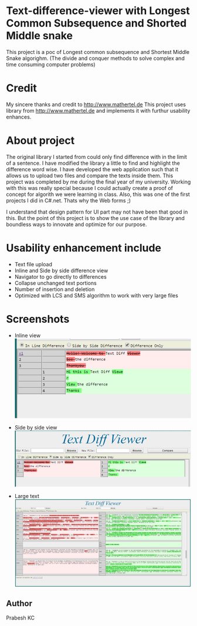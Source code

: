 # Text-difference-viewer with Longest Common Subsequence and Shorted Middle snake
This project is a poc of Longest common subsequence and Shortest Middle Snake algorighm. (The divide and conquer methods to solve complex and time consuming computer problems)


# Credit
My sincere thanks and credit to http://www.mathertel.de
This project uses library from http://www.mathertel.de and implements it with furthur usability enhances.

# About project
The original library I started from could only find difference with in the limit of a sentence. 
I have modified the library a little to find and highlight the difference word wise.
I have developed the web application such that it allows us to upload two files and compare the texts inside them.
This project was completed by me during the final year of my university.
Working with this was really special because I could actually create a proof of concept for algorith we were learning in class.
Also, this was one of the first projects I did in C#.net. Thats why the Web forms ;) 

I understand that design pattern for UI part may not have been that good in this. But the point of this project is to show the use case of the library and boundless ways to innovate and optimize for our purpose.

# Usability enhancement include
- Text file upload
- Inline and Side by side difference view
- Navigator to go directly to differences
- Collapse unchanged text portions
- Number of insertion and deletion
- Optimized with LCS and SMS algorithm to work with very large files

# Screenshots
- Inline view
![](screenshots/inline.PNG)

- Side by side view
![](screenshots/sidebyside.PNG)

- Large text
![](screenshots/difference.PNG)


Author
------
Prabesh KC
